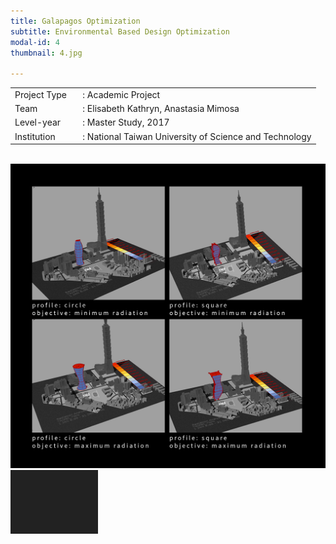 ```yaml
---
title: Galapagos Optimization
subtitle: Environmental Based Design Optimization
modal-id: 4
thumbnail: 4.jpg

---
```

<table>
    <tbody>
        <tr>
            <td>
                Project Type&nbsp;&nbsp;&nbsp;
            </td>
            <td>
                : Academic Project
            </td>
        </tr>
        <tr>
            <td>
                Team
            </td>
            <td>
                : Elisabeth Kathryn, Anastasia Mimosa
            </td>
        </tr>
        <tr>
            <td>
                Level-year
            </td>
            <td>
                : Master Study, 2017
            </td>
        </tr>
        <tr>
            <td>
                Institution
            </td>
            <td>
                : National Taiwan University of Science and Technology
            </td>
        </tr>
    </tbody>
</table>
<br>
<img src="images/portfolio/4/4A.jpg" class="img-responsive img-centered" alt="Galapagos Optimization">
<img src="images/portfolio/4/4B.jpg" class="img-responsive img-centered" alt="Galapagos Optimization">

